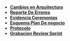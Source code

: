 - **[Cambios en Arquitectura](https://github.com/ZephyrusP2/Botellas-de-Amor/wiki/Cambios-en-Arquitectura#entregable-3)**
- **[Reporte De Errores](https://github.com/ZephyrusP2/Botellas-de-Amor/wiki/Reporte-de-errores#entregable-3)**
- **[Evidencia Ceremonias](https://github.com/ZephyrusP2/Botellas-de-Amor/wiki/Reuniones)**
- **[Esquema Plan De negocio](https://github.com/ZephyrusP2/Botellas-de-Amor/wiki/Esquema-plan-de-negocio)**
- **[Protocolo](https://github.com/ZephyrusP2/Botellas-de-Amor/wiki/Protocolo)**
- **[Grabacion Review Sprint](https://github.com/ZephyrusP2/Botellas-de-Amor/wiki/Evidencia-Reunion-PO)**
